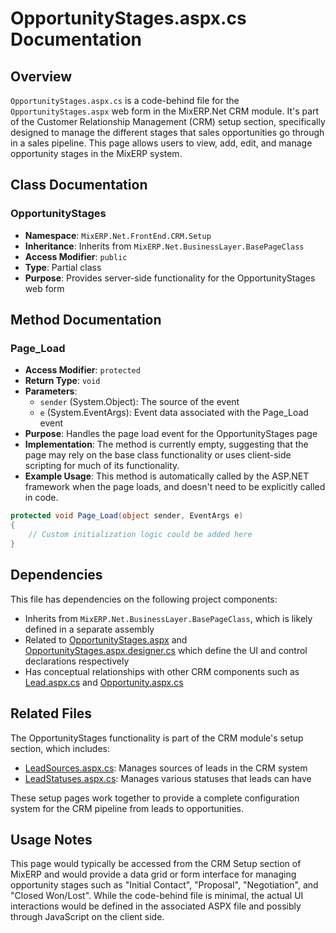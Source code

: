 # OpportunityStages.aspx.cs Documentation

## Overview

`OpportunityStages.aspx.cs` is a code-behind file for the `OpportunityStages.aspx` web form in the MixERP.Net CRM module. It's part of the Customer Relationship Management (CRM) setup section, specifically designed to manage the different stages that sales opportunities go through in a sales pipeline. This page allows users to view, add, edit, and manage opportunity stages in the MixERP system.

## Class Documentation

### OpportunityStages

- **Namespace**: `MixERP.Net.FrontEnd.CRM.Setup`
- **Inheritance**: Inherits from `MixERP.Net.BusinessLayer.BasePageClass` 
- **Access Modifier**: `public`
- **Type**: Partial class
- **Purpose**: Provides server-side functionality for the OpportunityStages web form

## Method Documentation

### Page_Load

- **Access Modifier**: `protected`
- **Return Type**: `void`
- **Parameters**:
  - `sender` (System.Object): The source of the event
  - `e` (System.EventArgs): Event data associated with the Page_Load event
- **Purpose**: Handles the page load event for the OpportunityStages page
- **Implementation**: The method is currently empty, suggesting that the page may rely on the base class functionality or uses client-side scripting for much of its functionality.
- **Example Usage**: This method is automatically called by the ASP.NET framework when the page loads, and doesn't need to be explicitly called in code.

```csharp
protected void Page_Load(object sender, EventArgs e)
{
    // Custom initialization logic could be added here
}
```

## Dependencies

This file has dependencies on the following project components:

- Inherits from `MixERP.Net.BusinessLayer.BasePageClass`, which is likely defined in a separate assembly
- Related to [OpportunityStages.aspx](MixERP.Net.FrontEnd/CRM/Setup/OpportunityStages.aspx.md) and [OpportunityStages.aspx.designer.cs](MixERP.Net.FrontEnd/CRM/Setup/OpportunityStages.aspx.designer.cs.md) which define the UI and control declarations respectively
- Has conceptual relationships with other CRM components such as [Lead.aspx.cs](../Lead.aspx.cs.md) and [Opportunity.aspx.cs](../Opportunity.aspx.cs.md)

## Related Files

The OpportunityStages functionality is part of the CRM module's setup section, which includes:

- [LeadSources.aspx.cs](LeadSources.aspx.cs.md): Manages sources of leads in the CRM system
- [LeadStatuses.aspx.cs](LeadStatuses.aspx.cs.md): Manages various statuses that leads can have

These setup pages work together to provide a complete configuration system for the CRM pipeline from leads to opportunities.

## Usage Notes

This page would typically be accessed from the CRM Setup section of MixERP and would provide a data grid or form interface for managing opportunity stages such as "Initial Contact", "Proposal", "Negotiation", and "Closed Won/Lost". While the code-behind file is minimal, the actual UI interactions would be defined in the associated ASPX file and possibly through JavaScript on the client side.